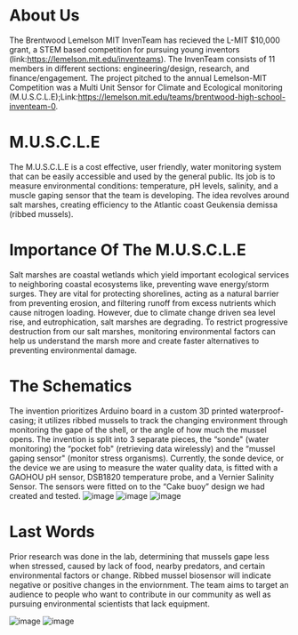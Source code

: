 # About Us
The Brentwood Lemelson MIT InvenTeam has recieved the L-MIT $10,000 grant, a STEM based competition for pursuing young inventors (link:https://lemelson.mit.edu/inventeams). The InvenTeam consists of 11 members in different sections: engineering/design, research, and finance/engagement. The project pitched to the annual Lemelson-MIT Competition was a Multi Unit Sensor for Climate and Ecological monitoring (M.U.S.C.L.E);Link:https://lemelson.mit.edu/teams/brentwood-high-school-inventeam-0. 
# M.U.S.C.L.E
The M.U.S.C.L.E is a cost effective, user friendly, water monitoring system that can be easily accessible and used by the general public. Its job is to measure environmental conditions: temperature, pH levels, salinity, and a muscle gaping sensor that the team is developing. The idea revolves around salt marshes, creating efficiency to the Atlantic coast Geukensia demissa (ribbed mussels). 
# Importance Of The M.U.S.C.L.E
Salt marshes are coastal wetlands which yield important ecological services to neighboring coastal ecosystems like, preventing wave energy/storm surges. They are vital for protecting shorelines, acting as a natural barrier from preventing erosion, and filtering runoff from excess nutrients which cause nitrogen loading. However, due to climate change driven sea level rise, and eutrophication, salt marshes are degrading. To restrict progressive destruction from our salt marshes, monitoring environmental factors can help us understand the marsh more and create faster alternatives to preventing environmental damage.
# The Schematics
The invention prioritizes Arduino board in a custom 3D printed waterproof-casing; it utilizes ribbed mussels to track the changing environment through monitoring the gape of the shell, or the angle of how much the mussel opens. The invention is split into 3 separate pieces, the “sonde" (water monitoring) the “pocket fob" (retrieving data wirelessly) and the “mussel gaping sensor" (monitor stress organisms). Currently, the sonde device, or the device we are using to measure the water quality data, is fitted with a GAOHOU pH sensor, DSB1820 temperature probe, and a Vernier Salinity Sensor. The sensors were fitted on to the “Cake buoy” design we had created and tested.
![image](https://user-images.githubusercontent.com/96341453/206934474-8daa9565-e3f2-4739-a47b-5c00c7a6a801.png)
![image](https://user-images.githubusercontent.com/96341453/206934479-fef61a8f-1297-4cee-b819-03c9925c14df.png)
![image](https://user-images.githubusercontent.com/96341453/206934492-d288439f-5e01-4848-b00b-7af57c0b6488.png)
# Last Words
Prior research was done in the lab, determining that mussels gape less when stressed, caused by lack of food, nearby predators, and certain environmental factors or change. Ribbed mussel biosensor will indicate negative or positive changes in the enviornment. The team aims to target an audience to people who want to contribute in our community as well as pursuing environmental scientists that lack equipment.


![image](https://user-images.githubusercontent.com/74558614/146618378-10dcd01f-075a-4afa-840d-0b213c3f9c31.png)
![image](https://user-images.githubusercontent.com/74558614/146618454-a00603e1-3d4a-45bb-8ed8-72e1ccfdd343.png)
